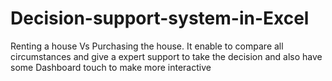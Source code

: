 # Decision-support-system-in-Excel
Renting a house Vs Purchasing the house. It enable to compare all circumstances and give a expert support to take the decision and also have some Dashboard touch to make more interactive
